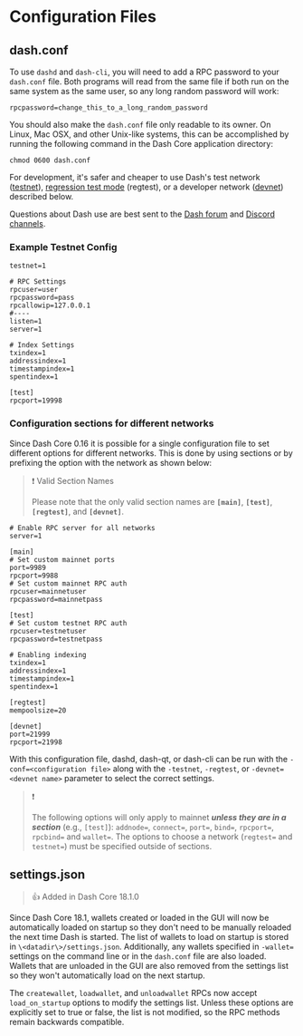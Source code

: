 # Configuration Files

## dash.conf

To use `dashd` and `dash-cli`, you will need to add a RPC password to your `dash.conf` file. Both programs will read from the same file if both run on the same system as the same user, so any long random password will work:

``` text
rpcpassword=change_this_to_a_long_random_password
```

You should also make the `dash.conf` file only readable to its owner.  On Linux, Mac OSX, and other Unix-like systems, this can be accomplished by running the following command in the Dash Core application directory:

``` text
chmod 0600 dash.conf
```

For development, it's safer and cheaper to use Dash's test network ([testnet](../resources/glossary.md#testnet)), [regression test mode](../resources/glossary.md#regression-test-mode) (regtest), or a developer network  ([devnet](../resources/glossary.md#devnet)) described below.

Questions about Dash use are best sent to the [Dash forum](https://www.dash.org/forum/categories/dash-support.61/) and [Discord channels](http://www.dashchat.org).

### Example Testnet Config

```text
testnet=1

# RPC Settings
rpcuser=user
rpcpassword=pass
rpcallowip=127.0.0.1
#----
listen=1
server=1

# Index Settings
txindex=1
addressindex=1
timestampindex=1
spentindex=1

[test]
rpcport=19998
```

### Configuration sections for different networks

Since Dash Core 0.16 it is possible for a single configuration file to set different options for different networks. This is done by using sections or by prefixing the option with the network as shown below:

>❗️ Valid Section Names
>
> Please note that the only valid section names are **`[main]`**, **`[test]`**, **`[regtest]`**, and **`[devnet]`**.

``` text Example dash.conf
# Enable RPC server for all networks
server=1

[main]
# Set custom mainnet ports
port=9989
rpcport=9988
# Set custom mainnet RPC auth
rpcuser=mainnetuser
rpcpassword=mainnetpass

[test]
# Set custom testnet RPC auth
rpcuser=testnetuser
rpcpassword=testnetpass

# Enabling indexing
txindex=1
addressindex=1
timestampindex=1
spentindex=1

[regtest]
mempoolsize=20

[devnet]
port=21999
rpcport=21998
```

With this configuration file, dashd, dash-qt, or dash-cli can be run with the `-conf=<configuration file>` along with the `-testnet`,  `-regtest`, or `-devnet=<devnet name>` parameter to select the correct settings.

>❗️
>
> The following options will only apply to mainnet **_unless they are in a section_** (e.g., `[test]`): `addnode=`, `connect=`, `port=`, `bind=`, `rpcport=`, `rpcbind=` and `wallet=`.
The options to choose a network (`regtest=` and `testnet=`) must be specified outside of sections.

## settings.json

> 👍 Added in Dash Core 18.1.0

Since Dash Core 18.1, wallets created or loaded in the GUI will now be automatically loaded on startup so they don't need to be manually reloaded the next time Dash is started. The list of wallets to load on startup is stored in `\<datadir\>/settings.json`. Additionally, any wallets specified in `-wallet=` settings on the command line or in the `dash.conf` file are also loaded. Wallets that are unloaded in the GUI are also removed from the settings list so they won't automatically load on the next startup.

The `createwallet`, `loadwallet`, and `unloadwallet` RPCs now accept `load_on_startup` options to modify the settings list. Unless these options are explicitly set to true or false, the list is not modified, so the RPC methods remain backwards compatible.
